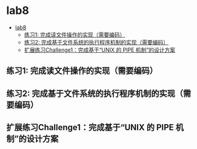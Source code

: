 # lab8
- [lab8](#lab8)
  - [练习1: 完成读文件操作的实现（需要编码）](#练习1-完成读文件操作的实现需要编码)
  - [练习2: 完成基于文件系统的执行程序机制的实现（需要编码）](#练习2-完成基于文件系统的执行程序机制的实现需要编码)
  - [扩展练习Challenge1：完成基于“UNIX 的 PIPE 机制”的设计方案](#扩展练习challenge1完成基于unix-的-pipe-机制的设计方案)


## 练习1: 完成读文件操作的实现（需要编码）

## 练习2: 完成基于文件系统的执行程序机制的实现（需要编码）

## 扩展练习Challenge1：完成基于“UNIX 的 PIPE 机制”的设计方案